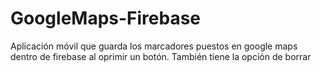# GoogleMaps-Firebase
Aplicación móvil que guarda los marcadores puestos en google maps dentro de firebase al oprimir un botón. También tiene la opción de borrar
